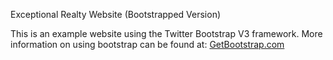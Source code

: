 Exceptional Realty Website (Bootstrapped Version)

This is an example website using the Twitter Bootstrap V3 framework.
More information on using bootstrap can be found at:
[GetBootstrap.com](http://getbootstrap.com)
